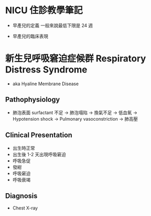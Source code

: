 # NICU 住診教學筆記

- 早產兒的定義
一般來說最低下限是 24 週

- 早產兒的臨床表現

# 新生兒呼吸窘迫症候群 Respiratory Distress Syndrome
 - aka Hyaline Membrane Disease
## Pathophysiology
 - 肺泡表面 surfactant 不足 -> 肺泡塌陷 -> 換氣不足 -> 低血氧 -> Hypotension shock -> Pulmonary vasoconstriction -> 肺高壓
## Clinical Presentation
 - 出生時正常
 - 出生後 1-2 天出現呼吸窘迫
 - 呼吸急促
 - 發紺
 - 呼吸窘迫
 - 呼吸衰竭
## Diagnosis
 - Chest X-ray
 

# 
